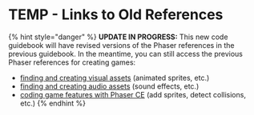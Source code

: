 # TEMP - Links to Old References

{% hint style="danger" %}
**UPDATE IN PROGRESS:** This new code guidebook will have revised versions of the Phaser references in the previous guidebook. In the meantime, you can still access the previous Phaser references for creating games:

* [finding and creating visual assets](https://docs.idew.org/video-game/project-references/visual-assets) (animated sprites, etc.)
* [finding and creating audio assets](https://docs.idew.org/video-game/project-references/audio-assets) (sound effects, etc.)
* [coding game features with Phaser CE](https://docs.idew.org/video-game/project-references/phaser-coding) (add sprites, detect collisions, etc.)
{% endhint %}
